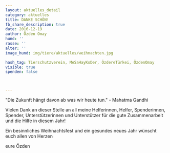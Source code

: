```yaml
---
layout: aktuelles_detail
category: aktuelles
title: DANKE SCHÖN!
fb_share_description: true
date: 2016-12-19
author: Özden Omay
hund: ''
rasse: ''
alter: ''
image_hund: img/tiere/aktuelles/weihnachten.jpg

hash_tag: Tierschutzverein, MeSaHayKoDer, ÖzdereTürkei, ÖzdenOmay
visible: true
spenden: false



---
```


"Die Zukunft hängt davon ab was wir heute tun." - Mahatma Gandhi

Vielen Dank an dieser Stelle an all meine Helferinnen, Helfer, Spenderinnen, Spender, Unterstützerinnen und Unterstützer
für die gute Zusammenarbeit und die Hilfe in diesem Jahr!

Ein besinnliches Weihnachtsfest und ein gesundes neues Jahr wünscht euch allen von Herzen

eure Özden